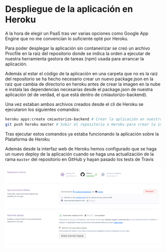 # Despliegue de la aplicación en Heroku

A la hora de elegir un PaaS tras ver varias opciones como Google App Engine que no me convencían lo suficiente opté por Heroku.

Para poder desplegar la aplicación sin contaneirizar se creó un archivo Procfile en la raiz del repositorio donde se indica la orden a ejecutar de nuestra herramienta gestora de tareas (npm) usada para arrancar la aplicación.

Además al estar el código de la aplicación en una carpeta que no es la raiz del repositorio se ha hecho necesario crear un nuevo package.json en la raiz que cambia de directorio en heroku antes de crear la imagen en la nube e instala las dependencias necesarias desde el package.json de nuestra aplicación (el de verdad, el que está dentro de cmiautorizo-backend).

Una vez estaban ambos archivos creados desde el cli de Heroku se ejecutaron los siguientes comandos:
```bash
heroku apps:create cmiautorizo-backend # Crear la aplicación en nuestra cuenta de Heroku
git push heroku master # Subir el repositorio a Heroku para crear la imagen de la aplicación
```

Tras ejecutar estos comandos ya estaba funcionando la aplicación sobre la Plataforma de Heroku

Además desde la interfaz web de Heroku hemos configurado que se haga un nuevo deploy de la aplicación cuando se haga una actualización de la rama `master` del repositorio en GitHub y hayan pasado los tests de Travis

![](imgs/automatic_heroku.png)
